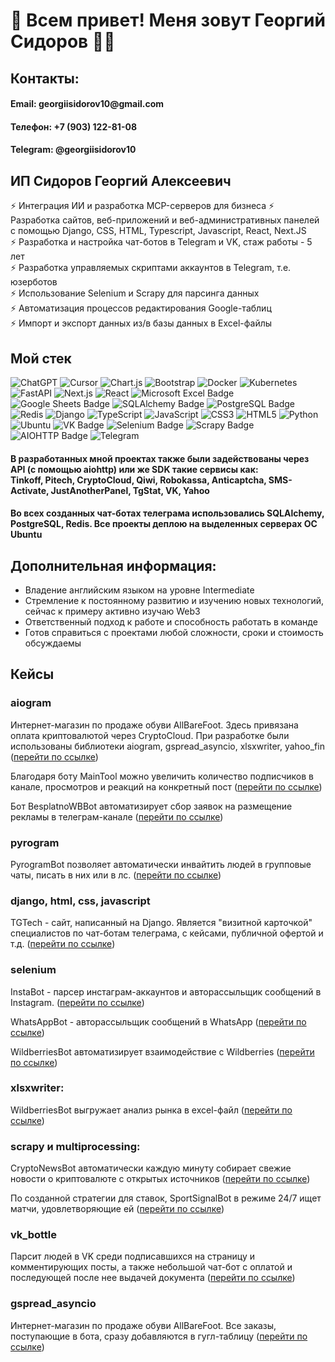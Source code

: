 # 👋 Всем привет! Меня зовут Георгий Сидоров 👨‍💻

## Контакты: 
#### Email: georgiis&#x2060;idorov10@&#x2060;gmail.com
#### Телефон: +7 (903) 122-81-08
#### Telegram: @georgiisidorov10

## ИП Сидоров Георгий Алексеевич
  ⚡️  Интеграция ИИ и разработка MCP-серверов для бизнеса
  ⚡️  Разработка сайтов, веб-приложений и веб-административных панелей с помощью Django, CSS, HTML, Typescript, Javascript, React, Next.JS <br>
  ⚡️  Разработка и настройка чат-ботов в Telegram и VK, стаж работы - 5 лет <br>
  ⚡️  Разработка управляемых скриптами аккаунтов в Telegram, т.е. юзерботов <br>
  ⚡️  Использование Selenium и Scrapy для парсинга данных <br>
  ⚡️  Автоматизация процессов редактирования Google-таблиц <br>
  ⚡️  Импорт и экспорт данных из/в базы данных в Excel-файлы 

## Мой стек
![ChatGPT](https://img.shields.io/badge/ChatGPT-74aa9c?logo=openai&logoColor=white&style=for-the-badge)
![Cursor](https://custom-icon-badges.demolab.com/badge/Cursor-000000?logo=cursor-ai-white&style=for-the-badge)
![Chart.js](https://img.shields.io/badge/Chart.js-FF6384?logo=chartdotjs&logoColor=fff&style=for-the-badge)
![Bootstrap](https://img.shields.io/badge/Bootstrap-7952B3?logo=bootstrap&logoColor=fff&style=for-the-badge)
![Docker](https://img.shields.io/badge/Docker-2496ED?logo=docker&logoColor=fff&style=for-the-badge)
![Kubernetes](https://img.shields.io/badge/Kubernetes-326CE5?logo=kubernetes&logoColor=fff&style=for-the-badge)
![FastAPI](https://img.shields.io/badge/FastAPI-009485.svg?logo=fastapi&logoColor=white&style=for-the-badge)
![Next.js](https://img.shields.io/badge/Next.js-black?logo=next.js&logoColor=white&style=for-the-badge)
![React](https://img.shields.io/badge/React-%2320232a.svg?logo=react&logoColor=%2361DAFB&style=for-the-badge)
![Microsoft Excel Badge](https://img.shields.io/badge/Microsoft%20Excel-217346?logo=microsoftexcel&logoColor=fff&style=for-the-badge)
![Google Sheets Badge](https://img.shields.io/badge/Google%20Sheets-34A853?logo=googlesheets&logoColor=fff&style=for-the-badge)
![SQLAlchemy Badge](https://img.shields.io/badge/SQLAlchemy-D71F00?logo=sqlalchemy&logoColor=fff&style=for-the-badge)
![PostgreSQL Badge](https://img.shields.io/badge/PostgreSQL-4169E1?logo=postgresql&logoColor=fff&style=for-the-badge)
![Redis](https://img.shields.io/badge/redis-%23DD0031.svg?style=for-the-badge&logo=redis&logoColor=white)
![Django](https://img.shields.io/badge/django-%23092E20.svg?style=for-the-badge&logo=django&logoColor=white)
![TypeScript](https://img.shields.io/badge/TypeScript-3178C6?logo=typescript&logoColor=fff&style=for-the-badge)
![JavaScript](https://img.shields.io/badge/javascript-%23323330.svg?style=for-the-badge&logo=javascript&logoColor=%23F7DF1E)
![CSS3](https://img.shields.io/badge/css3-%231572B6.svg?style=for-the-badge&logo=css3&logoColor=white)
![HTML5](https://img.shields.io/badge/html5-%23E34F26.svg?style=for-the-badge&logo=html5&logoColor=white)
![Python](https://img.shields.io/badge/python-3670A0?style=for-the-badge&logo=python&logoColor=ffdd54)
![Ubuntu](https://img.shields.io/badge/Ubuntu-E95420?style=for-the-badge&logo=ubuntu&logoColor=white)
![VK Badge](https://img.shields.io/badge/VK-07F?logo=vk&logoColor=fff&style=for-the-badge)
![Selenium Badge](https://img.shields.io/badge/Selenium-43B02A?logo=selenium&logoColor=fff&style=for-the-badge)
![Scrapy Badge](https://img.shields.io/badge/Scrapy-60A839?logo=scrapy&logoColor=fff&style=for-the-badge)
![AIOHTTP Badge](https://img.shields.io/badge/AIOHTTP-2C5BB4?logo=aiohttp&logoColor=fff&style=for-the-badge)
![Telegram](https://img.shields.io/badge/Telegram-2CA5E0?style=for-the-badge&logo=telegram&logoColor=white)


#### В разработанных мной проектах также были задействованы через API (с помощью aiohttp) или же SDK такие сервисы как: <br>Tinkoff, Pitech, CryptoCloud, Qiwi, Robokassa, Anticaptcha, SMS-Activate, JustAnotherPanel, TgStat, VK, Yahoo

#### Во всех созданных чат-ботах телеграма использовались SQLAlchemy, PostgreSQL, Redis. Все проекты деплою на выделенных серверах ОС Ubuntu

## Дополнительная информация:
- Владение английским языком на уровне Intermediate
- Стремление к постоянному развитию и изучению новых технологий, сейчас к примеру активно изучаю Web3
- Ответственный подход к работе и способность работать в команде
- Готов справиться с проектами любой сложности, сроки и стоимость обсуждаемы

## Кейсы
### aiogram
Интернет-магазин по продаже обуви AllBareFoot. Здесь привязана оплата криптовалютой через CryptoCloud. При разработке были использованы библиотеки aiogram, gspread_asyncio, xlsxwriter, yahoo_fin (<a href='https://github.com/georgiisidorov/AllBareFoot'>перейти по ссылке</a>)

Благодаря боту MainTool можно увеличить количество подписчиков в канале, просмотров и реакций на конкретный пост (<a href='https://github.com/georgiisidorov/MainTool'>перейти по ссылке</a>)

Бот BesplatnoWBBot автоматизирует сбор заявок на размещение рекламы в телеграм-канале (<a href='https://github.com/georgiisidorov/BesplatnoWBBot'>перейти по ссылке</a>)
### pyrogram
PyrogramBot позволяет автоматически инвайтить людей в групповые чаты, писать в них или в лс. (<a href='https://github.com/georgiisidorov/PyrogramBot'>перейти по ссылке</a>)
### django, html, css, javascript
TGTech - сайт, написанный на Django. Является "визитной карточкой" специалистов по чат-ботам телеграма, с кейсами, публичной офертой и т.д. (<a href='https://github.com/georgiisidorov/TGTech'>перейти по ссылке</a>)
### selenium
InstaBot - парсер инстаграм-аккаунтов и авторассыльщик сообщений в Instagram. (<a href='https://github.com/georgiisidorov/InstaBot'>перейти по ссылке</a>)

WhatsAppBot - авторассыльщик сообщений в WhatsApp (<a href='https://github.com/georgiisidorov/WhatsAppBot'>перейти по ссылке</a>)

WildberriesBot автоматизирует взаимодействие с Wildberries (<a href='https://github.com/georgiisidorov/WildberriesBot'>перейти по ссылке</a>)
### xlsxwriter:
WildberriesBot выгружает анализ рынка в excel-файл (<a href='https://github.com/georgiisidorov/WildberriesBot'>перейти по ссылке</a>)
### scrapy и multiprocessing:
CryptoNewsBot автоматически каждую минуту собирает свежие новости о криптовалюте с открытых источников (<a href='https://github.com/georgiisidorov/CryptoNewsBot'>перейти по ссылке</a>)

По созданной стратегии для ставок, SportSignalBot в режиме 24/7 ищет матчи, удовлетворяющие ей (<a href='https://github.com/georgiisidorov/SportSignalBot'>перейти по ссылке</a>)
### vk_bottle
Парсит людей в VK среди подписавшихся на страницу и комментирующих посты, а также небольшой чат-бот с оплатой и последующей после нее выдачей документа (<a href='https://github.com/georgiisidorov/VKBot'>перейти по ссылке</a>)
### gspread_asyncio
Интернет-магазин по продаже обуви AllBareFoot. Все заказы, поступающие в бота, сразу добавляются в гугл-таблицу (<a href='https://github.com/georgiisidorov/AllBareFoot'>перейти по ссылке</a>)







